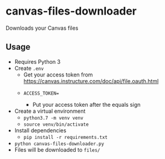 # canvas-files-downloader

Downloads your Canvas files

## Usage

* Requires Python 3
* Create `.env`
  * Get your access token from https://canvas.instructure.com/doc/api/file.oauth.html
  * ```
    ACCESS_TOKEN=
    ```
    * Put your access token after the equals sign
* Create a virtual environment
  * `python3.7 -m venv venv`
  * `source venv/bin/activate`
* Install dependencies
  * `pip install -r requirements.txt`
* `python canvas-files-downloader.py`
* Files will be downloaded to `files/`
